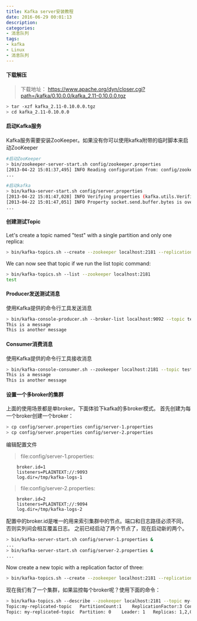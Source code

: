 ```yaml
---
title: Kafka server安装教程
date: 2016-06-29 00:01:13
description:
categories:
- 消息队列
tags:
- kafka
- Linux
- 消息队列
---
```


#### 下载解压
>下载地址：
>https://www.apache.org/dyn/closer.cgi?path=/kafka/0.10.0.0/kafka_2.11-0.10.0.0.tgz
``` bash
> tar -xzf kafka_2.11-0.10.0.0.tgz
> cd kafka_2.11-0.10.0.0
```

#### 启动Kafka服务
Kafka服务需要安装ZooKeeper。如果没有你可以使用kafka附带的临时脚本来启动ZooKeeper
``` bash
#启动ZooKeeper
> bin/zookeeper-server-start.sh config/zookeeper.properties
[2013-04-22 15:01:37,495] INFO Reading configuration from: config/zookeeper.properties (org.apache.zookeeper.server.quorum.QuorumPeerConfig)
...
```

``` bash
#启动kafka
> bin/kafka-server-start.sh config/server.properties
[2013-04-22 15:01:47,028] INFO Verifying properties (kafka.utils.VerifiableProperties)
[2013-04-22 15:01:47,051] INFO Property socket.send.buffer.bytes is overridden to 1048576 (kafka.utils.VerifiableProperties)
...
```

#### 创建测试Topic
Let's create a topic named "test" with a single partition and only one replica:
``` bash
> bin/kafka-topics.sh --create --zookeeper localhost:2181 --replication-factor 1 --partitions 1 --topic test
```
We can now see that topic if we run the list topic command:
``` bash
> bin/kafka-topics.sh --list --zookeeper localhost:2181
test
```

#### Producer发送测试消息
使用Kafka提供的命令行工具发送消息
``` bash
> bin/kafka-console-producer.sh --broker-list localhost:9092 --topic test
This is a message
This is another message
```

#### Consumer消费消息
使用Kafka提供的命令行工具接收消息
``` bash
> bin/kafka-console-consumer.sh --zookeeper localhost:2181 --topic test --from-beginning
This is a message
This is another message
```

#### 设置一个多broker的集群
上面的使用场景都是单broker。下面体验下kafka的多broker模式。
首先创建为每一个broker创建一个broker：
``` bash
> cp config/server.properties config/server-1.properties
> cp config/server.properties config/server-2.properties
```
编辑配置文件
>file:config/server-1.properties:
``` file 
    broker.id=1
    listeners=PLAINTEXT://:9093
    log.dir=/tmp/kafka-logs-1
```

>file:config/server-2.properties:
``` file
    broker.id=2
    listeners=PLAINTEXT://:9094
    log.dir=/tmp/kafka-logs-2
```
配置中的broker.id是唯一的用来索引集群中的节点。端口和日志路径必须不同，否则实列间会相互覆盖日志。
之前已经启动了两个节点了，现在启动新的两个。
``` bash
> bin/kafka-server-start.sh config/server-1.properties &
...
> bin/kafka-server-start.sh config/server-2.properties &
...
```

Now create a new topic with a replication factor of three:
``` bash
> bin/kafka-topics.sh --create --zookeeper localhost:2181 --replication-factor 3 --partitions 1 --topic my-replicated-topic
```

现在我们有了一个集群，如果监控每个broker呢？使用下面的命令：
``` bash
> bin/kafka-topics.sh --describe --zookeeper localhost:2181 --topic my-replicated-topic
Topic:my-replicated-topic	PartitionCount:1	ReplicationFactor:3	Configs:
Topic: my-replicated-topic	Partition: 0	Leader: 1	Replicas: 1,2,0	Isr: 1,2,0
```


